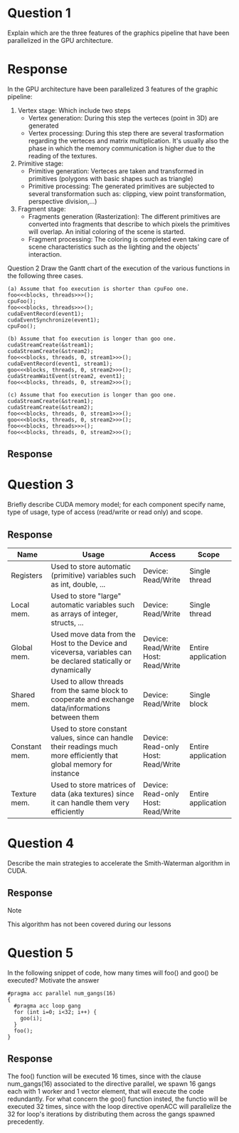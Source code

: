 # Question 1 
Explain which are the three features of the graphics pipeline that have been parallelized in the GPU architecture.

# Response
In the GPU architecture have been parallelized 3 features of the graphic pipeline:
1. Vertex stage: Which include two steps
    - Vertex generation: During this step the verteces (point in 3D) are generated
    - Vertex processing: During this step there are several trasformation regarding the verteces and matrix multiplication. It's usually also the phase in which the memory communication is higher due to the reading of the textures.
2. Primitive stage:
    - Primitive generation: Verteces are taken and transformed in primitives (polygons with basic shapes such as triangle)
    - Primitive processing: The generated primitives are subjected to several transformation such as: clipping, view point transformation, perspective division,...)
3. Fragment stage:
    - Fragments generation (Rasterization): The different primitives are converted into fragments that describe to which pixels the primitives will overlap. An initial coloring of the scene is started.
    - Fragment processing: The coloring is completed even taking care of scene characteristics such as the lighting and the objects' interaction.

Question 2 
Draw the Gantt chart of the execution of the various functions in the following three cases. 
 
 ```
(a) Assume that foo execution is shorter than cpuFoo one. 
foo<<<blocks, threads>>>();  
cpuFoo(); 
foo<<<blocks, threads>>>();  
cudaEventRecord(event1); 
cudaEventSynchronize(event1); 
cpuFoo(); 
 ```
 ```
(b) Assume that foo execution is longer than goo one. 
cudaStreamCreate(&stream1);  
cudaStreamCreate(&stream2);  
foo<<<blocks, threads, 0, stream1>>>();  
cudaEventRecord(event1, stream1); 
goo<<<blocks, threads, 0, stream2>>>();  
cudaStreamWaitEvent(stream2, event1); 
foo<<<blocks, threads, 0, stream2>>>();  
 ```
 ```
(c) Assume that foo execution is longer than goo one. 
cudaStreamCreate(&stream1);  
cudaStreamCreate(&stream2);  
foo<<<blocks, threads, 0, stream1>>>();  
goo<<<blocks, threads, 0, stream2>>>();  
foo<<<blocks, threads>>>();  
foo<<<blocks, threads, 0, stream2>>>();
```

## Response

# Question 3 
Briefly  describe  CUDA  memory  model;  for  each  component  specify  name,  type  of  usage,  type  of  access 
(read/write or read only) and scope.

## Response
|Name|Usage|Access|Scope|
|----|-----|------|-----|
|Registers|Used to store automatic (primitive) variables such as int, double, ...|Device: Read/Write| Single thread|
|Local mem.|Used to store "large" automatic variables such as arrays of integer, structs, ...|Device: Read/Write|Single thread|
|Global mem.|Used move data from the Host to the Device and viceversa, variables can be declared statically or dynamically|Device: Read/Write <br> Host: Read/Write|Entire application|
|Shared mem.|Used to allow threads from the same block to cooperate and exchange data/informations between them|Device: Read/Write|Single block|
|Constant mem.|Used to store constant values, since can handle their readings much more efficiently that global memory for instance|Device: Read-only <br> Host: Read/Write|Entire application|
|Texture mem.|Used to store matrices of data (aka textures) since it can handle them very efficiently|Device: Read-only <br> Host: Read/Write|Entire application|

# Question 4 
Describe the main strategies to accelerate the Smith-Waterman algorithm in CUDA.

## Response
>[!NOTE]
>This algorithm has not been covered during our lessons

# Question 5 
In the following snippet of code, how many times will foo() and goo() be executed? Motivate the answer

```
#pragma acc parallel num_gangs(16) 
{ 
  #pragma acc loop gang 
  for (int i=0; i<32; i++) { 
    goo(i); 
  } 
  foo();  
}
```

## Response
The foo() function will be executed 16 times, since with the clause num_gangs(16) associated to the directive parallel, we spawn 16 gangs each with 1 worker and 1 vector element, that will execute the code redundantly.
For what concern the goo() function insted, the functio will be executed 32 times, since with the loop directive openACC will parallelize the 32 for loop's iterations by distributing them across the gangs spawned precedently.

